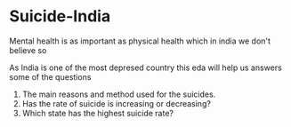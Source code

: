 # Suicide-India

Mental health is as important as physical health which in india we don't believe so 


As India is one of the most depresed country this eda will help us answers some of the questions 
1) The main reasons and method used for the suicides.
2) Has the rate of suicide is increasing or decreasing?
3) Which state has the highest suicide rate?

